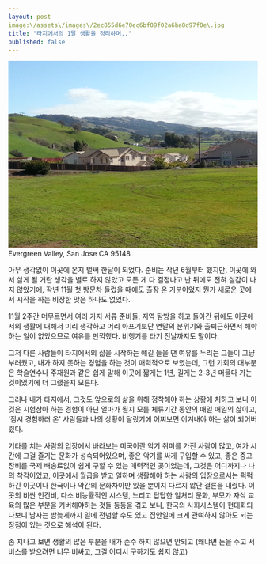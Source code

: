 ```yaml
---
layout: post
image:\/assets\/images\/2ec855d6e70ec6bf09f02a6ba8d97f0e\.jpg
title: "타지에서의 1달 생활을 정리하며.."
published: false
---
```





![image](/assets/images/2ec855d6e70ec6bf09f02a6ba8d97f0e.jpg)Evergreen Valley, San Jose CA 95148




아무 생각없이 이곳에 온지 벌써 한달이 되었다. 준비는 작년 6월부터 했지만, 이곳에 와서 살게 될 거란 생각을 별로 하지 않았고 모든 게 다 결정나고 난 뒤에도 전혀 실감이 나지 않았기에, 작년 11월 첫 방문차 들렀을 때에도 출장 온 기분이었지 뭔가 새로운 곳에서 시작을 하는 비장한 맛은 하나도 없었다.




11월 2주간 머무르면서 여러 가지 서류 준비들, 지역 탐방을 하고 돌아간 뒤에도 이곳에서의 생활에 대해서 미리 생각하고 머리 아프기보단 연말의 분위기와 출퇴근하면서 해야하는 일이 없었으므로 여유를 만끽했다. 비행기를 타기 전날까지도 말이다.




그저 다른 사람들이 타지에서의 삶을 시작하는 얘길 들을 땐 여유를 누리는 그들이 그냥 부러웠고, 내가 하지 못하는 경험을 하는 것이 매력적으로 보였는데, 그런 기회의 대부분은 학술연수나 주재원과 같은 쉽게 말해 이곳에 짧게는 1년, 길게는 2-3년 머물다 가는 것이었기에 더 그랬을지 모른다.




그러나 내가 타지에서, 그것도 앞으로의 삶을 위해 정착해야 하는 상황에 처하고 보니 이것은 시험삼아 하는 경험이 아닌 얼마가 될지 모를 체류기간 동안의 매일 매일의 삶이고, '잠시 경험하러 온' 사람들과 나의 상황이 달랐기에 어찌보면 이겨내야 하는 삶이 되어버렸다. 




기타를 치는 사람의 입장에서 바라보는 미국이란 악기 취미를 가진 사람이 많고, 여가 시간에 그걸 즐기는 문화가 성숙되어있으며, 좋은 악기를 싸게 구입할 수 있고, 좋은 중고 장비를 국제 배송료없이 쉽게 구할 수 있는 매력적인 곳이었는데, 그것은 어디까지나 나의 착각이었고, 이곳에서 월급을 받고 일하며 생활해야 하는 사람의 입장으로서는 퍽퍽하긴 이곳이나 한국이나 약간의 문화차이만 있을 뿐이지 다르지 않단 결론을 내렸다. 이곳의 비싼 인건비, 다소 비능률적인 시스템, 느리고 답답한 일처리 문화, 부모가 자식 교육의 많은 부분을 커버해야하는 것들 등등을 겪고 보니, 한국의 사회시스템이 현대화되다보니 남자는 밤늦게까지 일에 전념할 수도 있고 집안일에 크게 관여하지 않아도 되는 장점이 있는 것으로 해석이 된다.




좀 지나고 보면 생활의 많은 부분을 내가 손수 하지 않으면 안되고 (왜냐면 돈을 주고 서비스를 받으려면 너무 비싸고, 그걸 어디서 구하기도 쉽지 않고) 





